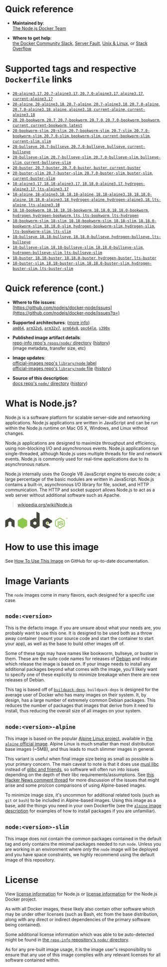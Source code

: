 <!--

********************************************************************************

WARNING:

    DO NOT EDIT "node/README.md"

    IT IS AUTO-GENERATED

    (from the other files in "node/" combined with a set of templates)

********************************************************************************

-->

# Quick reference

-	**Maintained by**:  
	[The Node.js Docker Team](https://github.com/nodejs/docker-node)

-	**Where to get help**:  
	[the Docker Community Slack](https://dockr.ly/comm-slack), [Server Fault](https://serverfault.com/help/on-topic), [Unix & Linux](https://unix.stackexchange.com/help/on-topic), or [Stack Overflow](https://stackoverflow.com/help/on-topic)

# Supported tags and respective `Dockerfile` links

-	[`20-alpine3.17`, `20.7-alpine3.17`, `20.7.0-alpine3.17`, `alpine3.17`, `current-alpine3.17`](https://github.com/nodejs/docker-node/blob/ce9bfa282b62ece538fef25b954ade4401a7c8c7/20/alpine3.17/Dockerfile)
-	[`20-alpine`, `20-alpine3.18`, `20.7-alpine`, `20.7-alpine3.18`, `20.7.0-alpine`, `20.7.0-alpine3.18`, `alpine`, `alpine3.18`, `current-alpine`, `current-alpine3.18`](https://github.com/nodejs/docker-node/blob/ce9bfa282b62ece538fef25b954ade4401a7c8c7/20/alpine3.18/Dockerfile)
-	[`20`, `20-bookworm`, `20.7`, `20.7-bookworm`, `20.7.0`, `20.7.0-bookworm`, `bookworm`, `current`, `current-bookworm`, `latest`](https://github.com/nodejs/docker-node/blob/ce9bfa282b62ece538fef25b954ade4401a7c8c7/20/bookworm/Dockerfile)
-	[`20-bookworm-slim`, `20-slim`, `20.7-bookworm-slim`, `20.7-slim`, `20.7.0-bookworm-slim`, `20.7.0-slim`, `bookworm-slim`, `current-bookworm-slim`, `current-slim`, `slim`](https://github.com/nodejs/docker-node/blob/ce9bfa282b62ece538fef25b954ade4401a7c8c7/20/bookworm-slim/Dockerfile)
-	[`20-bullseye`, `20.7-bullseye`, `20.7.0-bullseye`, `bullseye`, `current-bullseye`](https://github.com/nodejs/docker-node/blob/ce9bfa282b62ece538fef25b954ade4401a7c8c7/20/bullseye/Dockerfile)
-	[`20-bullseye-slim`, `20.7-bullseye-slim`, `20.7.0-bullseye-slim`, `bullseye-slim`, `current-bullseye-slim`](https://github.com/nodejs/docker-node/blob/ce9bfa282b62ece538fef25b954ade4401a7c8c7/20/bullseye-slim/Dockerfile)
-	[`20-buster`, `20.7-buster`, `20.7.0-buster`, `buster`, `current-buster`](https://github.com/nodejs/docker-node/blob/ce9bfa282b62ece538fef25b954ade4401a7c8c7/20/buster/Dockerfile)
-	[`20-buster-slim`, `20.7-buster-slim`, `20.7.0-buster-slim`, `buster-slim`, `current-buster-slim`](https://github.com/nodejs/docker-node/blob/ce9bfa282b62ece538fef25b954ade4401a7c8c7/20/buster-slim/Dockerfile)
-	[`18-alpine3.17`, `18.18-alpine3.17`, `18.18.0-alpine3.17`, `hydrogen-alpine3.17`, `lts-alpine3.17`](https://github.com/nodejs/docker-node/blob/ce9bfa282b62ece538fef25b954ade4401a7c8c7/18/alpine3.17/Dockerfile)
-	[`18-alpine`, `18-alpine3.18`, `18.18-alpine`, `18.18-alpine3.18`, `18.18.0-alpine`, `18.18.0-alpine3.18`, `hydrogen-alpine`, `hydrogen-alpine3.18`, `lts-alpine`, `lts-alpine3.18`](https://github.com/nodejs/docker-node/blob/ce9bfa282b62ece538fef25b954ade4401a7c8c7/18/alpine3.18/Dockerfile)
-	[`18`, `18-bookworm`, `18.18`, `18.18-bookworm`, `18.18.0`, `18.18.0-bookworm`, `hydrogen`, `hydrogen-bookworm`, `lts`, `lts-bookworm`, `lts-hydrogen`](https://github.com/nodejs/docker-node/blob/ce9bfa282b62ece538fef25b954ade4401a7c8c7/18/bookworm/Dockerfile)
-	[`18-bookworm-slim`, `18-slim`, `18.18-bookworm-slim`, `18.18-slim`, `18.18.0-bookworm-slim`, `18.18.0-slim`, `hydrogen-bookworm-slim`, `hydrogen-slim`, `lts-bookworm-slim`, `lts-slim`](https://github.com/nodejs/docker-node/blob/ce9bfa282b62ece538fef25b954ade4401a7c8c7/18/bookworm-slim/Dockerfile)
-	[`18-bullseye`, `18.18-bullseye`, `18.18.0-bullseye`, `hydrogen-bullseye`, `lts-bullseye`](https://github.com/nodejs/docker-node/blob/ce9bfa282b62ece538fef25b954ade4401a7c8c7/18/bullseye/Dockerfile)
-	[`18-bullseye-slim`, `18.18-bullseye-slim`, `18.18.0-bullseye-slim`, `hydrogen-bullseye-slim`, `lts-bullseye-slim`](https://github.com/nodejs/docker-node/blob/ce9bfa282b62ece538fef25b954ade4401a7c8c7/18/bullseye-slim/Dockerfile)
-	[`18-buster`, `18.18-buster`, `18.18.0-buster`, `hydrogen-buster`, `lts-buster`](https://github.com/nodejs/docker-node/blob/ce9bfa282b62ece538fef25b954ade4401a7c8c7/18/buster/Dockerfile)
-	[`18-buster-slim`, `18.18-buster-slim`, `18.18.0-buster-slim`, `hydrogen-buster-slim`, `lts-buster-slim`](https://github.com/nodejs/docker-node/blob/ce9bfa282b62ece538fef25b954ade4401a7c8c7/18/buster-slim/Dockerfile)

# Quick reference (cont.)

-	**Where to file issues**:  
	[https://github.com/nodejs/docker-node/issues](https://github.com/nodejs/docker-node/issues?q=)

-	**Supported architectures**: ([more info](https://github.com/docker-library/official-images#architectures-other-than-amd64))  
	[`amd64`](https://hub.docker.com/r/amd64/node/), [`arm32v6`](https://hub.docker.com/r/arm32v6/node/), [`arm32v7`](https://hub.docker.com/r/arm32v7/node/), [`arm64v8`](https://hub.docker.com/r/arm64v8/node/), [`ppc64le`](https://hub.docker.com/r/ppc64le/node/), [`s390x`](https://hub.docker.com/r/s390x/node/)

-	**Published image artifact details**:  
	[repo-info repo's `repos/node/` directory](https://github.com/docker-library/repo-info/blob/master/repos/node) ([history](https://github.com/docker-library/repo-info/commits/master/repos/node))  
	(image metadata, transfer size, etc)

-	**Image updates**:  
	[official-images repo's `library/node` label](https://github.com/docker-library/official-images/issues?q=label%3Alibrary%2Fnode)  
	[official-images repo's `library/node` file](https://github.com/docker-library/official-images/blob/master/library/node) ([history](https://github.com/docker-library/official-images/commits/master/library/node))

-	**Source of this description**:  
	[docs repo's `node/` directory](https://github.com/docker-library/docs/tree/master/node) ([history](https://github.com/docker-library/docs/commits/master/node))

# What is Node.js?

Node.js is a software platform for scalable server-side and networking applications. Node.js applications are written in JavaScript and can be run within the Node.js runtime on Mac OS X, Windows, and Linux without changes.

Node.js applications are designed to maximize throughput and efficiency, using non-blocking I/O and asynchronous events. Node.js applications run single-threaded, although Node.js uses multiple threads for file and network events. Node.js is commonly used for real-time applications due to its asynchronous nature.

Node.js internally uses the Google V8 JavaScript engine to execute code; a large percentage of the basic modules are written in JavaScript. Node.js contains a built-in, asynchronous I/O library for file, socket, and HTTP communication. The HTTP and socket support allows Node.js to act as a web server without additional software such as Apache.

> [wikipedia.org/wiki/Node.js](https://en.wikipedia.org/wiki/Node.js)

![logo](https://raw.githubusercontent.com/docker-library/docs/01c12653951b2fe592c1f93a13b4e289ada0e3a1/node/logo.png)

# How to use this image

See [How To Use This Image](https://github.com/nodejs/docker-node/blob/master/README.md#how-to-use-this-image) on GitHub for up-to-date documentation.

# Image Variants

The `node` images come in many flavors, each designed for a specific use case.

## `node:<version>`

This is the defacto image. If you are unsure about what your needs are, you probably want to use this one. It is designed to be used both as a throw away container (mount your source code and start the container to start your app), as well as the base to build other images off of.

Some of these tags may have names like bookworm, bullseye, or buster in them. These are the suite code names for releases of [Debian](https://wiki.debian.org/DebianReleases) and indicate which release the image is based on. If your image needs to install any additional packages beyond what comes with the image, you'll likely want to specify one of these explicitly to minimize breakage when there are new releases of Debian.

This tag is based off of [`buildpack-deps`](https://hub.docker.com/_/buildpack-deps/). `buildpack-deps` is designed for the average user of Docker who has many images on their system. It, by design, has a large number of extremely common Debian packages. This reduces the number of packages that images that derive from it need to install, thus reducing the overall size of all images on your system.

## `node:<version>-alpine`

This image is based on the popular [Alpine Linux project](https://alpinelinux.org), available in [the `alpine` official image](https://hub.docker.com/_/alpine). Alpine Linux is much smaller than most distribution base images (~5MB), and thus leads to much slimmer images in general.

This variant is useful when final image size being as small as possible is your primary concern. The main caveat to note is that it does use [musl libc](https://musl.libc.org) instead of [glibc and friends](https://www.etalabs.net/compare_libcs.html), so software will often run into issues depending on the depth of their libc requirements/assumptions. See [this Hacker News comment thread](https://news.ycombinator.com/item?id=10782897) for more discussion of the issues that might arise and some pro/con comparisons of using Alpine-based images.

To minimize image size, it's uncommon for additional related tools (such as `git` or `bash`) to be included in Alpine-based images. Using this image as a base, add the things you need in your own Dockerfile (see the [`alpine` image description](https://hub.docker.com/_/alpine/) for examples of how to install packages if you are unfamiliar).

## `node:<version>-slim`

This image does not contain the common packages contained in the default tag and only contains the minimal packages needed to run `node`. Unless you are working in an environment where *only* the `node` image will be deployed and you have space constraints, we highly recommend using the default image of this repository.

# License

View [license information](https://github.com/nodejs/node/blob/master/LICENSE) for Node.js or [license information](https://github.com/nodejs/docker-node/blob/master/LICENSE) for the Node.js Docker project.

As with all Docker images, these likely also contain other software which may be under other licenses (such as Bash, etc from the base distribution, along with any direct or indirect dependencies of the primary software being contained).

Some additional license information which was able to be auto-detected might be found in [the `repo-info` repository's `node/` directory](https://github.com/docker-library/repo-info/tree/master/repos/node).

As for any pre-built image usage, it is the image user's responsibility to ensure that any use of this image complies with any relevant licenses for all software contained within.
